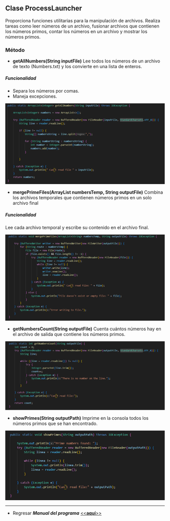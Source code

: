 ## Clase ProcessLauncher

Proporciona funciones utilitarias para la manipulación de archivos. Realiza tareas como leer números de un archivo, fusionar archivos que contienen los números primos, contar los números en un archivo y mostrar los números primos.

### Método
- **getAllNumbers(String inputFile)**
Lee todos los números de un archivo de texto (Numbers.txt) y los convierte en una lista de enteros.

##### Funcionalidad
- Separa los números por comas.
- Maneja excepciones.

![image](./images/image-3.png)


- **mergePrimeFiles(ArrayList<String> numbersTemp, String outputFile)**
Combina los archivos temporales que contienen números primos en un solo archivo final

##### Funcionalidad
Lee cada archivo temporal y escribe su contenido en el archivo final.

![image](./images/image-4.png)

- **getNumbersCount(String outputFile)**
Cuenta cuántos números hay en el archivo de salida que contiene los números primos.

![image](./images/image-5.png)


- **showPrimes(String outputPath)**
Imprime en la consola todos los números primos que se han encontrado.

![image](./images/image-6.png)

---
- Regresar _**Manual del programa**_ [<<**aquí**>>](MANUAL_PROGRAMA.md) 